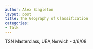 ```yaml
---
author: Alex Singleton
layout: post
title: The Geography of Classification
categories:
- Talk
---
```


<script async class="speakerdeck-embed" data-id="7f4efe9055ca013161a4729131c3d061" data-ratio="1.33333333333333" src="//speakerdeck.com/assets/embed.js"></script>

TSN Masterclass, UEA,Norwich - 3/6/08
